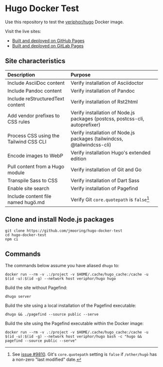 # Hugo Docker Test

Use this repository to test the [veriphor/hugo](https://hub.docker.com/r/veriphor/hugo) Docker image.

Visit the live sites:

- [Built and deployed on GitHub Pages](https://jmooring.github.io/hugo-docker-test/)
- [Built and deployed on GitLab Pages](https://jmooring.gitlab.io/hugo-docker-test/)

## Site characteristics

Description|Purpose
:--|:--
Include AsciiDoc content|Verify installation of Asciidoctor
Include Pandoc content|Verify installation of Pandoc
Include reStructuredText content|Verify installation of Rst2html
Add vendor prefixes to CSS rules|Verify installation of Node.js packages (postcss, postcss-cli, autoprefixer)
Process CSS using the Tailwind CSS CLI|Verify installation of Node.js packages (tailwindcss, @tailwindcss-cli)
Encode images to WebP|Verify installation Hugo's extended edition
Pull content from a Hugo module|Verify installation of Git and Go
Transpile Sass to CSS|Verify installation of Dart Sass
Enable site search|Verify installation of Pagefind
Include content file named hugö.md|Verify Git `core.quotepath` is `false`[^1]

[^1]: See [issue #9810](https://github.com/gohugoio/hugo/issues/9810). Git's `core.quotepath` setting is `false` if `/other/hugö` has a non-zero "last modified" date.

## Clone and install Node.js packages

```text
git clone https://github.com/jmooring/hugo-docker-test
cd hugo-docker-test
npm ci
```

## Commands

The commands below assume you have aliased `dhugo` to:

```text
docker run --rm -v .:/project -v $HOME/.cache/hugo_cache:/cache -u $(id -u):$(id -g) --network host veriphor/hugo hugo
```

Build the site without Pagefind:

```text
dhugo server
```

Build the site using a local installation of the Pagefind executable:

```text
dhugo && ./pagefind --source public --serve
```

Build the site using the Pagefind executable within the Docker image:

```text
docker run --rm -v .:/project -v $HOME/.cache/hugo_cache:/cache -u $(id -u):$(id -g) --network host veriphor/hugo bash -c "hugo && pagefind --source public --serve"
```
